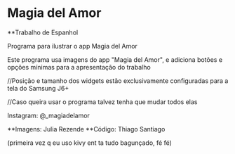 # Magia del Amor

**Trabalho de Espanhol

Programa para ilustrar o app Magia del Amor

Este programa usa imagens do app "Magia del Amor", e adiciona botões e opções mínimas para a apresentação do trabalho

//Posição e tamanho dos widgets estão exclusivamente configuradas para a tela do Samsung J6+

//Caso queira usar o programa talvez tenha que mudar todos elas

Instagram: @_magiadelamor

**Imagens: Julia Rezende
**Código: Thiago Santiago

(primeira vez q eu uso kivy ent ta tudo bagunçado, fé fé)
